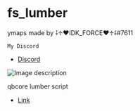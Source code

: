 # fs_lumber
ymaps made by ⸸♱♥IDK_FORCE♥♱⸸#7611

```My Discord```
- [Discord](https://discord.gg/6kJ5ubDEWE)


![Image description](https://cdn.discordapp.com/attachments/784243374269661195/970104758381719562/unknown.png)


qbcore lumber script
- [Link](https://github.com/trclassic92/tr-lumberjack)
